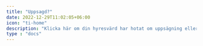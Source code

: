 ```yaml
---
title: "Uppsagd?"
date: 2022-12-29T11:02:05+06:00
icon: "ti-home"
description: "Klicka här om din hyresvärd har hotat om uppsägning eller om det till och med gått så långt att du fått en skriftlig uppsägning."
type : "docs"
---
```

